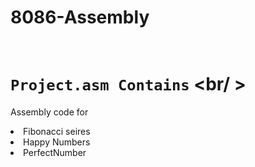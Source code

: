 # 8086-Assembly </br > </br >

# `Project.asm Contains` <br/ >
Assembly code for
<li>Fibonacci seires</li>
<li>Happy Numbers</li>
<li>PerfectNumber</li>
